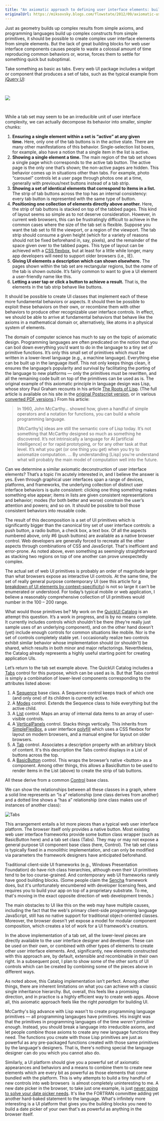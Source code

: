 ```yaml
---
title: "An axiomatic approach to defining user interface elements: building complex elements from simple ones"
originalUrl: https://miksovsky.blogs.com/flowstate/2012/09/axiomatic-user-interface-framework.html
---
```


<p>
  Just as geometry builds up complex results from simple axioms, and programming
  languages build up complex constructs from simple primitives, it should be
  possible to create complex user interface elements from simple elements. But
  the lack of great building blocks for web user interface components causes
  people to waste a colossal amount of time reproducing common behaviors or,
  worse, forces them to settle for something quick but suboptimal.
</p>
<p>
  Take something as basic as tabs. Every web UI package includes a widget or
  component that produces a set of tabs, such as the typical example from
  <a href="http://jqueryui.com">jQuery UI</a>:
</p>
<p>&#0160;</p>
<p>
  <img src="/images/flowstate/6a00d83451fb6769e2017d3bf49d7d970c-pi.png" />
</p>
<p>&#0160;</p>
<p>
  While a tab set may seem to be an irreducible unit of user interface
  complexity, we can actually decompose its behavior into smaller, simpler
  chunks:
</p>
<ol>
  <li>
    <strong
      >Ensuring a single element within a set is “active” at any given
      time.</strong
    >&#0160;Here, only one of the tab buttons is in the active state. There are
    many other manifestations of this behavior. Single-selection list boxes, for
    example, also have a notion that a single item in the list is active.
  </li>
  <li>
    <strong>Showing a single element a time. </strong>The main region of the tab
    set shows a single page which corresponds to the active tab button. The
    active page is the only one that’s shown; the non-active pages are hidden.
    This behavior comes up in situations other than tabs. For example, photo
    “carousel” controls let a user page through photos one at a time, generally
    with previous/next buttons instead of a tab strip.
  </li>
  <li>
    <strong
      >Showing a set of identical elements that correspond to items in a list. </strong
    >The strip of tab buttons across the top has an internal consistency: every
    tab button is represented with the same type of button.
  </li>
  <li>
    <strong
      >Positioning one collection of elements directly above another.</strong
    >
    Here, the strip of tab buttons is stacked on top of the tabbed pages. This
    kind of layout seems so simple as to not deserve consideration. However, in
    current web browsers, this can be frustratingly difficult to achieve in the
    common cases where the size of the tab set is flexible. Suppose you want the
    tab set to fill the viewport, or a region of the viewport. The tab strip
    should consume a given height (which for a variety of reasons should not be
    fixed beforehand in, say, pixels), and the remainder of the space given over
    to the tabbed pages. This type of layout can be achieved with a
    <a href="http://www.w3.org/TR/css3-flexbox/">CSS flexbox</a>, but at least
    for a little while longer, many app developers will need to support older
    browsers (i.e., IE).
  </li>
  <li>
    <strong>Giving UI elements a description which can shown elsewhere.</strong>
    The pages shown within the tab set are rectangular regions, but the
    <em>name</em> of the tab is shown outside. It’s fairly common to want to
    give a UI element a user-friendly name like this.
  </li>
  <li>
    <strong>Letting a user tap or click a button to achieve a result.</strong>
    That is, the elements in the tab strip behave like buttons.
  </li>
</ol>
<p>
  It should be possible to create UI classes that implement each of these more
  fundamental behaviors or aspects. It should then be possible to exploit these
  behaviors on their own, or recombine them with other behaviors to produce
  other recognizable user interface controls. In effect, we should be able to
  arrive at fundamental behaviors that behave like the axioms in a mathematical
  domain or, alternatively, like atoms in a physical system of elements.
</p>
<p>
  The domain of computer science has much to say on the topic of axiomatic
  design. Programming languages are often predicated on the notion that you can
  boil down everything you’d want to do in the language to a tiny set of
  primitive functions. It’s only this small set of primitives which
  <em>must </em>be written in a lower-level language (e.g., a machine language).
  Everything else can be built up in the language itself. This not only keeps
  things clean, it ensures the language’s popularity and survival by
  facilitating the porting of the language to new platforms — only the
  primitives must be rewritten, and all the remaining code built on top of the
  primitives can be used as is. The original example of this axiomatic principle
  in language design was Lisp, whose story Paul Graham recounts in his article
  <a href="http://www.paulgraham.com/rootsoflisp.html">The Roots of Lisp</a>.
  (The full article is available on his site in the
  <a href="http://lib.store.yahoo.net/lib/paulgraham/jmc.ps"
    >original Postscript version</a
  >, or in various
  <a href="http://www.scribd.com/doc/45120227/jmc">converted PDF versions</a>.)
  From his article:
</p>
<blockquote>
  <p>
    In 1960, John McCarthy… showed how, given a handful of simple operators and
    a notation for functions, you can build a whole programming language.
  </p>
  <p>
    [McCarthy’s] ideas are still the semantic core of Lisp today. It’s not
    something that McCarthy designed so much as something he discovered. It’s
    not intrinsically a language for AI [artificial intelligence] or for rapid
    prototyping, or for any other task at that level. It’s what you get (or one
    thing you get) when you try to axiomatize computation. … By understanding
    [Lisp] you’re understand what will probably the main model of computation
    well into the future.
  </p>
</blockquote>
<p>
  Can we determine a similar axiomatic deconstruction of user interface
  elements? That’s a topic I’m acutely interested in, and I believe the answer
  is yes. Even through graphical user interfaces span a range of devices,
  platforms, and frameworks, the underlying collection of distinct user
  interface behaviors is quite consistent: clicking one thing something makes
  something else appear; items in lists are given consistent representations and
  behavior; modes (for both better and worse) constrain the user’s attention and
  powers; and so on. It should be possible to boil those consistent behaviors
  into reusable code.
</p>
<p>
  The result of this decomposition is a set of UI primitives which is
  significantly bigger than the canonical tiny set of user interface controls: a
  push button, a radio button, a check box, a text box. Of all the aspects
  numbered above, only #6 (push buttons) are available as a native browser
  control. Web developers are generally forced to recreate all the other aspects
  through combinations of CSS and JavaScript. That&#39;s inefficient and
  error-prone. As noted above, even something as seemingly straightforward as
  stacking two regions on top of one another can prove unexpectedly complex.
</p>
<p>
  The actual set of web UI primitives is probably an order of magnitude larger
  than what browsers expose as interactive UI controls. At the same time, the
  set of really general purpose contemporary UI (see this article for
  <a
    href="/posts/2012/06-19-evidence-suggesting-more-than-half-of-web-app-ui-code-is-reinventing-results-already-achieved-many-times-before.html"
    >a breakdown of UI elements by context-specificity</a
  >) is not so large it can&#39;t be enumerated or understood. For today’s
  typical mobile or web application, I believe a reasonably comprehensive
  collection of UI primitives would number in the 100 – 200 range.
</p>
<p>
  What would those primitives be? My work on the
  <a href="http://quickui/catalog">QuickUI Catalog</a> is an attempt this
  question. It’s a work in progress, and is by no means complete. It currently
  includes controls which shouldn’t be there (they’re really just sample uses of
  an underlying component), and on the other hand doesn’t (yet) include enough
  controls for common situations like mobile. Nor is the set of controls
  completely stable yet. I occasionally realize two controls exhibit similar
  behavior whose implementation should (or shouldn’t) be shared, which results
  in both minor and major refactorings. Nevertheless, the Catalog already
  represents a highly useful starting point for creating application UIs.
</p>
<p>
  Let’s return to the tab set example above. The QuickUI Catalog includes a
  <a href="https://quickui.org/catalog/Tabs">Tabs</a> control for this purpose,
  which can be used as is. But that Tabs control is simply a combination of
  lower-level components corresponding to the attributes listed above:
</p>
<ol>
  <li>
    A <a href="https://quickui.org/catalog/Sequence">Sequence</a> base class. A
    Sequence control keeps track of which one (and only one) of its children is
    currently active.
  </li>
  <li>
    A <a href="https://quickui.org/catalog/Modes">Modes</a> control. Extends the
    Sequence class to hide everything but the active child.
  </li>
  <li>
    A <a href="https://quickui.org/catalog/List">List</a> control. Maps an array
    of internal data items to an array of user-visible controls.
  </li>
  <li>
    A
    <a href="https://quickui.org/catalog/VerticalPanels">VerticalPanels</a>
    control. Stacks things vertically. This inherits from
    <a href="https://quickui.org/catalog/SimpleFlexBox">SimpleFlexBox</a>, a
    user interface
    <a href="http://en.wikipedia.org/wiki/Polyfill">polyfill</a> which uses a
    CSS flexbox for layout on modern browsers, and a manual engine for layout on
    older browsers.
  </li>
  <li>
    A <a href="https://quickui.org/catalog/Tab">Tab</a> control. Associates a
    description property with an arbitrary block of content. It&#39;s this
    description the Tabs control displays in a List of buttons across the top.
  </li>
  <li>
    A <a href="https://quickui.org/catalog/BasicButton">BasicButton</a> control.
    This wraps the browser’s native &lt;button&gt; as a component. Among other
    things, this allows a BasicButton to be used to render items in the List
    (above) to create the strip of tab buttons.
  </li>
</ol>
<p>
  All these derive from a common
  <a href="https://quickui.org/catalog/Control">Control</a> base class.
</p>
<p>
  We can show the relationships between all these classes in a graph, where a
  solid line represents an “is a” relationship (one class derives from another)
  and a dotted line shows a “has a” relationship (one class makes use of
  instances of another class):
</p>
<p>
  <img
    alt="Tabs"
    src="/images/flowstate/6a00d83451fb6769e2017744a4ea90970d-800wi.png"
  />
</p>
<p>
  This arrangement entails a lot more pieces than a typical web user interface
  platform.&#0160;The browser itself only provides a native button. Most
  existing web user interface frameworks provide some button class wrapper (such
  as BasicButton here) and a tab set class (Tabs). They may or may not expose a
  general purpose UI component base class (here, Control). The tab set class is
  typically fixed in a monolithic implementation, and can only be modified via
  parameters the framework designers have anticipated beforehand.
</p>
<p>
  Traditional client-side UI frameworks (e.g., Windows Presentation Foundation)
  do have rich class hierarchies, although even their UI primitives tend to be
  too course-grained. And&#0160;contemporary web UI frameworks rarely have good
  building blocks. (Some people claim the
  <a href="http://www.sencha.com">Sencha</a> framework does, but it&#39;s
  unfortunately encumbered with developer licensing fees, and requires you to
  build your app on top of a proprietary substrate. To me, that&#39;s moving in
  the exact opposite direction of web development trends.)
</p>
<p>
  The main obstacles to UI like this on the web may have multiple causes,
  including the fact that the web&#39;s primary client-side programming language
  JavaScript, still has no native support for traditional object-oriented
  classes. Moreover, the browser doesn&#39;t yet expose a model for modular
  component composition, which creates a lot of work for a UI framework&#39;s
  creators.
</p>
<p>
  In the above implementation of a tab set, all the lower-level pieces are
  directly available to the user interface designer and developer. These can be
  used on their own, or combined with other types of elements to create other
  user interface elements. And, significantly, new elements constructed with
  this approach are, by default, extensible and recombinable in their own
  right.&#0160;In a subsequent post, I plan to show some of the other sorts of
  UI controls which can be created by combining some of the pieces above in
  different ways.
</p>
<p>
  As noted above, this Catalog implementation isn’t perfect. Among other things,
  there are inherent limitations on what you can achieve with a classic single
  inheritance hierarchy. But, overall, this feels like a promising direction,
  and in practice is a highly efficient way to create web apps. Above all, this
  axiomatic approach feels like the right <em>paradigm</em> for building UI.
</p>
<p>
  McCarthy&#39;s big advance with Lisp wasn&#39;t to create programming language
  primitives — all programming langauges have primitives. His insight was that
  the primitives in programming languages of the time&#0160;<em
    >weren&#39;t primitive enough</em
  >. Instead, you should break a language into irreducible axioms, and let
  people combine those axioms to create any new language functions they need.
  The functions you create with those Lisp primitives are just as powerful as
  any pre-packaged functions created with those same primitives by the
  language&#39;s designers. That is, there&#39;s nothing special the language
  designer can do you which you cannot also do.
</p>
<p>
  Similarly, a UI platform should give you a powerful set of axiomatic
  appearances and behaviors and a means to combine them to create new elements
  which are every bit as powerful as those elements that come bundled with the
  platform. This is why attempts to build a tiny handful of new controls into
  web browsers &#0160;is almost completely uninteresting to me. A new date
  picker in the browser, to take just one example, is just&#0160;<a
    href="/posts/2011/11-07-ui-control-of-the-week-straight-up-datecombobox-and-why-your-browser-wont-solve-your-date-picker-needs-.html"
    target="_self"
    >never going to solve your date picker needs</a
  >. It&#39;s like the FORTRAN committee adding yet another hard-baked statement
  to the language. What&#39;s infinitely more interesting is a UI platform that
  gives you the building blocks you need to build a date picker of your own
  that&#39;s as powerful as anything in the browser itself.
</p>
